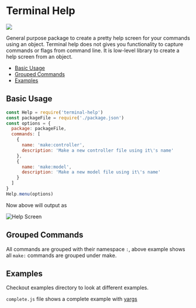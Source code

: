 # Terminal Help

![](http://i1117.photobucket.com/albums/k594/thetutlage/poppins-1_zpsg867sqyl.png)

General purpose package to create a pretty help screen for your commands using an object. Terminal help does not gives you functionality to capture commands or flags from command line. It is low-level library to create a help screen from an object.

- [Basic Usage](#basic-usage)
- [Grouped Commands](#grouped-commands)
- [Examples](#examples)

## Basic Usage

```javascript
const Help = require('terminal-help')
const packageFile = require('./package.json')
const options = {
  package: packageFile,
  commands: [
    {
      name: 'make:controller',
      description: 'Make a new controller file using it\'s name'
    },
    {
      name: 'make:model',
      description: 'Make a new model file using it\'s name'
    }
  ]
}
Help.menu(options)
```

Now above will output as

![Help Screen](http://i.imgur.com/giPRNuM.png?1)

## Grouped Commands

All commands are grouped with their namespace `:`, above example shows all `make:` commands are grouped under make.

## Examples

Checkout examples directory to look at different examples.

`complete.js` file shows a complete example with [yargs](https://github.com/bcoe/yargs)
